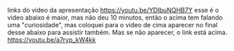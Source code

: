 links do video da apresentação
https://youtu.be/YDIbuNQHB7Y
esse é o video abaixo é maior, mas não deu 10 minutos, então o acima tem falando uma "curiosidade", mas coloquei para o video de cima aparecer no final desse abaixo para assistir também. Mas se não aparecer, o link está acima.
https://youtu.be/a7ryp_kW4kk
